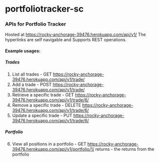 # portfoliotracker-sc

### APIs for Portfolio Tracker

Hosted at https://rocky-anchorage-39476.herokuapp.com/api/v1/
The hyperlinks are self navigable and Supports REST operations.

#### Example usages:
##### Trades
1. List all trades - GET https://rocky-anchorage-39476.herokuapp.com/api/v1/trade/
2. Add a trade - POST https://rocky-anchorage-39476.herokuapp.com/api/v1/trade/
3. Retrieve a specific trade - GET https://rocky-anchorage-39476.herokuapp.com/api/v1/trade/6/
4. Remove a specific trade - DELETE https://rocky-anchorage-39476.herokuapp.com/api/v1/trade/6/
5. Update a specific trade - PUT https://rocky-anchorage-39476.herokuapp.com/api/v1/trade/6/

##### Portfolio
6. View all positions in a portfolio - GET https://rocky-anchorage-39476.herokuapp.com/api/v1/portfolio/1/
   returns - the returns from the portfolio
